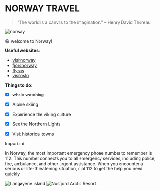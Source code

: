 # NORWAY TRAVEL

>“The world is a canvas to the imagination.” – Henry David Thoreau

![norway](https://images.pexels.com/photos/1940038/pexels-photo-1940038.jpeg?auto=compress&cs=tinysrgb&w=800)

😃 welcome to Norway!


**Useful websites**:

* [visitnorway](https://www.visitnorway.com/)
* [fjordnorway](https://www.fjordnorway.com/en)
* [flysas](https://www.flysas.com/)
* [visitoslo](https://www.visitoslo.com/)



**Things to do**:

- [x] whale watching
- [x] Alpine skiing
- [x] Experience the viking culture
- [x] See the Northern Lights
- [x] Visit historical towns


> [!IMPORTANT]
> In Norway, the most important emergency phone number to remember is 112. This number connects you to all emergency services, including police, fire, ambulance, and other urgent assistance. When you encounter a serious or life-threatening situation, dial 112 to get the help you need quickly.

![Langøyene island](https://assets.simpleviewcms.com/simpleview/image/fetch/c_fill,h_1080,w_1920/f_jpg/q_65/https://media.newmindmedia.com/TellUs/image/%3Ffile%3DDJI_0749_112534413.jpg&dh%3D533&dw%3D800&cropX%3D0&cropY%3D48&cropH%3D800&cropW%3D1200&t%3D4)
![Nusfjord Arctic Resort](https://assets.simpleviewcms.com/simpleview/image/fetch/c_fill,h_1080,w_1920/f_jpg/q_65/https://images.citybreakcdn.com/image.aspx%3FImageId%3D5914382)
















